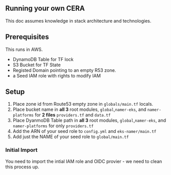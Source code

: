 ## Running your own CERA

This doc assumes knowledge in stack architecture and technologies.

## Prerequisites

This runs in AWS.

- DynamoDB  Table for TF lock
- S3 Bucket for TF State
- Registed Domain pointing to an empty R53 zone.
- a Seed IAM role with rights to modify IAM

## Setup

1) Place zone id from Route53 empty zone in `globals/main.tf` locals.
2) Place bucket name in **all 3** root modules, `global`,`namer-eks`, and `namer-platforms` for **2 files** `providers.tf` and `data.tf`
3) Place DyanmoDB Table path in **all 3** root modules, `global`,`namer-eks`, and `namer-platforms` for only `providers.tf` 
4) Add the ARN of your seed role to `config.yml` and `eks-namer/main.tf`
5) Add just the NAME of your seed role to `global/main.tf`

### Initial Import

You need to import the intial IAM role and OIDC provier  - we need to clean this process up.
